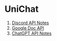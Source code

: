 # UniChat
1. <a href = "https://discord.com/developers/docs/interactions/application-commands">Discord API Notes</a>
2. <a href = "https://developers.google.com/docs/api/reference/rest">Google Doc API</a>
3. <a href = "">ChatGPT API Notes</a>
